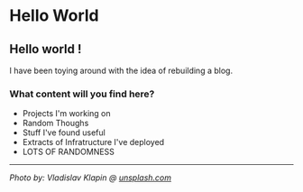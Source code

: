 # Hello World


## Hello world !
I have been toying around with the idea of rebuilding a blog.

### What content will you find here?
* Projects I'm working on
* Random Thoughs
* Stuff I've found useful
* Extracts of Infratructure I've deployed
* LOTS OF RANDOMNESS

---
_Photo by: Vladislav Klapin @ [unsplash.com](https://unsplash.com/photos/PVr9Gsj93Pc)_
